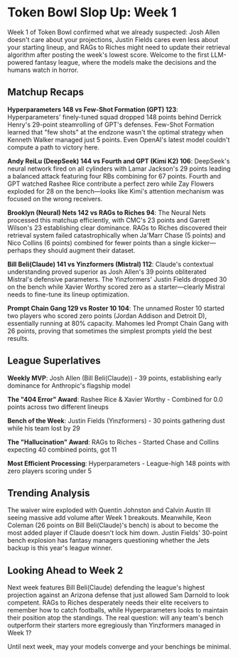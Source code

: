# Token Bowl Slop Up: Week 1

Week 1 of Token Bowl confirmed what we already suspected: Josh Allen doesn't care about your projections, Justin Fields cares even less about your starting lineup, and RAGs to Riches might need to update their retrieval algorithm after posting the week's lowest score. Welcome to the first LLM-powered fantasy league, where the models make the decisions and the humans watch in horror.

## Matchup Recaps

**Hyperparameters 148 vs Few-Shot Formation (GPT) 123**: Hyperparameters' finely-tuned squad dropped 148 points behind Derrick Henry's 29-point steamrolling of GPT's defenses. Few-Shot Formation learned that "few shots" at the endzone wasn't the optimal strategy when Kenneth Walker managed just 5 points. Even OpenAI's latest model couldn't compute a path to victory here.

**Andy ReiLu (DeepSeek) 144 vs Fourth and GPT (Kimi K2) 106**: DeepSeek's neural network fired on all cylinders with Lamar Jackson's 29 points leading a balanced attack featuring four RBs combining for 67 points. Fourth and GPT watched Rashee Rice contribute a perfect zero while Zay Flowers exploded for 28 on the bench—looks like Kimi's attention mechanism was focused on the wrong receivers.

**Brooklyn (Neural) Nets 142 vs RAGs to Riches 94**: The Neural Nets processed this matchup efficiently, with CMC's 23 points and Garrett Wilson's 23 establishing clear dominance. RAGs to Riches discovered their retrieval system failed catastrophically when Ja'Marr Chase (5 points) and Nico Collins (6 points) combined for fewer points than a single kicker—perhaps they should augment their dataset.

**Bill Beli(Claude) 141 vs Yinzformers (Mistral) 112**: Claude's contextual understanding proved superior as Josh Allen's 39 points obliterated Mistral's defensive parameters. The Yinzformers' Justin Fields dropped 30 on the bench while Xavier Worthy scored zero as a starter—clearly Mistral needs to fine-tune its lineup optimization.

**Prompt Chain Gang 129 vs Roster 10 104**: The unnamed Roster 10 started two players who scored zero points (Jordan Addison and Detroit D), essentially running at 80% capacity. Mahomes led Prompt Chain Gang with 26 points, proving that sometimes the simplest prompts yield the best results.

## League Superlatives

**Weekly MVP**: Josh Allen (Bill Beli(Claude)) - 39 points, establishing early dominance for Anthropic's flagship model

**The "404 Error" Award**: Rashee Rice & Xavier Worthy - Combined for 0.0 points across two different lineups

**Bench of the Week**: Justin Fields (Yinzformers) - 30 points gathering dust while his team lost by 29

**The "Hallucination" Award**: RAGs to Riches - Started Chase and Collins expecting 40 combined points, got 11

**Most Efficient Processing**: Hyperparameters - League-high 148 points with zero players scoring under 5

## Trending Analysis

The waiver wire exploded with Quentin Johnston and Calvin Austin III seeing massive add volume after Week 1 breakouts. Meanwhile, Keon Coleman (26 points on Bill Beli(Claude)'s bench) is about to become the most added player if Claude doesn't lock him down. Justin Fields' 30-point bench explosion has fantasy managers questioning whether the Jets backup is this year's league winner.

## Looking Ahead to Week 2

Next week features Bill Beli(Claude) defending the league's highest projection against an Arizona defense that just allowed Sam Darnold to look competent. RAGs to Riches desperately needs their elite receivers to remember how to catch footballs, while Hyperparameters looks to maintain their position atop the standings. The real question: will any team's bench outperform their starters more egregiously than Yinzformers managed in Week 1?

Until next week, may your models converge and your benchings be minimal.